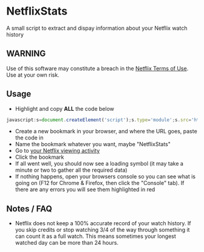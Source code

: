# NetflixStats

A small script to extract and dispay information about your Netflix watch history

## WARNING

Use of this software may constitute a breach in the [Netflix Terms of Use](https://help.netflix.com/legal/termsofuse). Use at your own risk.

## Usage

- Highlight and copy **ALL** the code below

 ```javascript
javascript:s=document.createElement('script');s.type='module';s.src='https://psidex.github.io/NetflixStats/src/main.js';document.head.appendChild(s);void 0
```

- Create a new bookmark in your browser, and where the URL goes, paste the code in
- Name the bookmark whatever you want, maybe "NetflixStats"
- Go to [your Netflix viewing activity](https://www.netflix.com/viewingactivity) 
- Click the bookmark
- If all went well, you should now see a loading symbol (it may take a minute or two to gather all the required data)
- If nothing happens, open your browsers console so you can see what is going on (F12 for Chrome & Firefox, then click the "Console" tab). If there are any errors you will see them highlighted in red

## Notes / FAQ

- Netflix does not keep a 100% accurate record of your watch history. If you skip credits or stop watching 3/4 of the way through something it can count it as a full watch. This means sometimes your longest watched day can be more than 24 hours.

